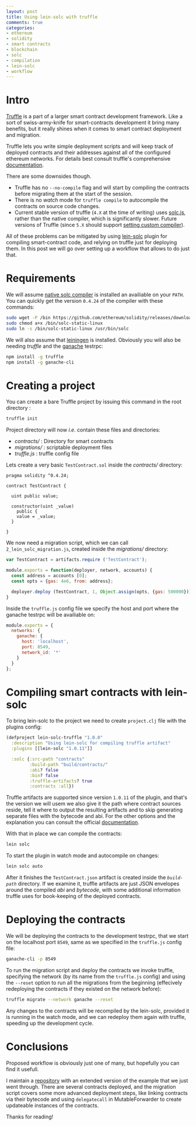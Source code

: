 ```yaml
---
layout: post
title: Using lein-solc with truffle
comments: true
categories:
- ethereum
- solidity
- smart contracts
- blockchain
- solc
- compilation
- lein-solc
- workflow
---
```


# <a name="intro">Intro</a>

[Truffle](https://truffleframework.com/truffle) is a part of a larger smart contract development framework.
Like a sort of swiss-army-knife for smart-contracts development it bring many benefits, but it really shines when it comes to smart contract deployment and migration.

Truffle lets you write simple deployment scripts and will keep track of deployed contracts and their addresses against all of the configured ethereum networks.
For details best consult truffle's comprehensive [documentation](https://truffleframework.com/docs/truffle/getting-started/running-migrations).

There are some downsides though.

- Truffle has no `--no-compile` flag and will start by compiling the contracts before migrating them at the start of the session.
- There is no _watch_ mode for `truffle compile` to autocompile the contracts on source code changes.
- Current stable version of truffle (`4.X` at the time of writing) uses [solc.js](https://www.npmjs.com/package/solc), rather than the native compiler, which is significantly slower. Future versions of Truffle (since `5.X` should support [setting custom compiler](https://github.com/trufflesuite/truffle/issues/265)).

All of these problems can be mitigated by using [lein-solc](https://github.com/district0x/lein-solc) plugin for compiling smart-contract code, and relying on truffle just for deploying them.
In this post we will go over setting up a workflow that allows to do just that.

# <a name="requirements">Requirements</a>

We will assume [native solc compiler](https://solidity.readthedocs.io/en/v0.4.24/installing-solidity.html#binary-packages) is installed an availiable on your `PATH`.
You can quickly get the version `0.4.24` of the compiler with these commands:

```bash
sudo wget -P /bin https://github.com/ethereum/solidity/releases/download/v0.4.24/solc-static-linux
sudo chmod a+x /bin/solc-static-linux
sudo ln -s /bin/solc-static-linux /usr/bin/solc
```
We will also assume that [leiningen](https://leiningen.org/) is installed.
Obviously you will also be needing *truffle* and the [ganache](https://github.com/trufflesuite/ganache-cli) testrpc:

```bash
npm install -g truffle
npm install -g ganache-cli
```

# <a name="creating">Creating a project</a>

You can create a bare Truffle project by issuing this command in the root directory :

```bash
truffle init
```

Project directory will now _i.e_. contain these files and directories:

- *contracts/* : Directory for smart contracts
- *migrations/* : scriptable deployment files
- *truffle.js* : truffle config file

Lets create a very basic `TestContract.sol` inside the *contracts/* directory:

```solidity
pragma solidity ^0.4.24;

contract TestContract {

  uint public value;

  constructor(uint _value)
    public {
    value = _value;
  }

}
```

We now need a migration script, which we can call `2_lein_solc_migration.js`, created inside the *migrations/* directory:

```javascript
var TestContract = artifacts.require ('TestContract');

module.exports = function(deployer, network, accounts) {
  const address = accounts [0];
  const opts = {gas: 4e6, from: address};

  deployer.deploy (TestContract, 1, Object.assign(opts, {gas: 500000}));
}
```

Inside the `truffle.js` config file we specify the host and port where the ganache testrpc will be availiable on:

```javascript
module.exports = {
  networks: {
    ganache: {
      host: 'localhost',
      port: 8549,
      network_id: '*'
    }
  }
};
```

# <a name="lein-solc">Compiling smart contracts with lein-solc</a>

To bring lein-solc to the project we need to create `project.clj` file with the plugins config:

```clojure
(defproject lein-solc-truffle "1.0.0"
  :description "Using lein-solc for compiling truffle artifact"
  :plugins [[lein-solc "1.0.11"]]

  :solc {:src-path "contracts"
         :build-path "build/contracts/"
         :abi? false
         :bin? false
         :truffle-artifacts? true
         :contracts :all})
```

Truffle artifacts are supported since version `1.0.11` of the plugin, and that's the version we will usem we also give it the path where contract sources reside, tell it where to output the resulting artifacts and to skip generating separate files with the bytecode and abi.
For the other options and the explanation you can consult the official [documentation](https://github.com/district0x/lein-solc#usage).

With that in place we can compile the contracts:

```bash
lein solc
```

To start the plugin in watch mode and autocompile on changes:

```bash
lein solc auto
```

After it finishes the `TestContract.json` artifact is created inside the *`build-path`* directory.
If we examine it, truffle artifacts are just JSON envelopes around the compiled *abi* and *bytecode*, with some additional information truffle uses for book-keeping of the deployed contracts.

# <a name="deploying">Deploying the contracts</a>

We will be deploying the contracts to the development testrpc, that we start on the localhost port `8549`, same as we specified in the `truffle.js` config file:

```bash
ganache-cli -p 8549
```

To run the migration script and deploy the contracts we invoke truffle, specifying the network (by its name from the `truffle.js` config) and using the `--reset` option to run all the migrations from the beginning (effecively redeploying the contracts if they existed on the network before):

```bash
truffle migrate --network ganache --reset
```

Any changes to the contracts will be recompiled by the lein-solc, provided it is running in the watch mode, and we can redeploy them again with truffle, speeding up the development cycle.

# <a name="conclusions">Conclusions</a>

Proposed workflow is obviously just one of many, but hopefully you can find it usefull.

I maintain a [repository](https://github.com/fbielejec/lein-solc-truffle/blob/master/project.clj) with an extended version of the example that we just went through.
There are several contracts deployed, and the migration script covers some more advanced deployment steps, like linking contracts via their bytecode and using `delegatecall` in MutableForwarder to create updateable instances of the contracts.

Thanks for reading!
